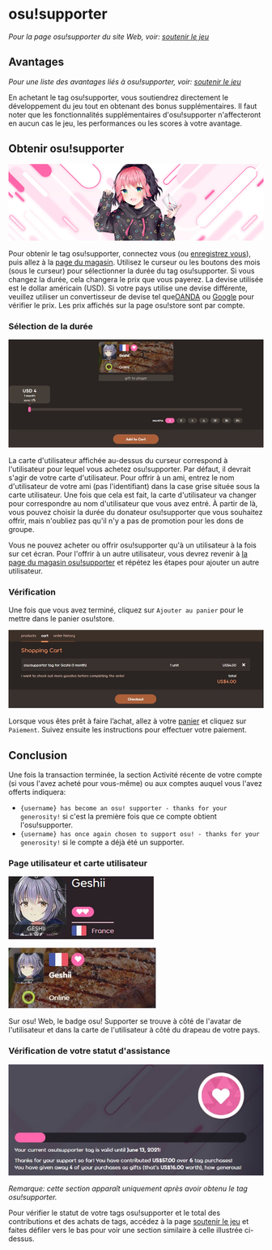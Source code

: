 # osu!supporter

*Pour la page osu!supporter du site Web, voir: [soutenir le jeu](https://osu.ppy.sh/home/support)*

## Avantages

*Pour une liste des avantages liés à osu!supporter, voir: [soutenir le jeu](https://osu.ppy.sh/home/support)*

En achetant le tag osu!supporter, vous soutiendrez directement le développement du jeu tout en obtenant des bonus supplémentaires. Il faut noter que les fonctionnalités supplémentaires d'osu!supporter n'affecteront en aucun cas le jeu, les performances ou les scores à votre avantage.

## Obtenir osu!supporter

![bannière de produit osu!store](img/store-product.jpg?1 "bannière du produit osu!supporter dans osu!store")

Pour obtenir le tag osu!supporter, connectez vous (ou [enregistrez vous](/wiki/Registration)), puis allez à la [page du magasin](https://osu.ppy.sh/store/products/supporter-tag). Utilisez le curseur ou les boutons des mois (sous le curseur) pour sélectionner la durée du tag osu!supporter. Si vous changez la durée, cela changera le prix que vous payerez. La devise utilisée est le dollar américain (USD). Si votre pays utilise une devise différente, veuillez utiliser un convertisseur de devise tel que[OANDA](https://www.oanda.com/currency/converter/) ou [Google](https://www.google.com/search?q=usd+exchange+rate) pour vérifier le prix. Les prix affichés sur la page osu!store sont par compte.

### Sélection de la durée

![Acheter osu!supporter](img/selecting-duration.jpg?1 "Sélection de l'utilisateur et de la durée pour osu!supporter")

La carte d'utilisateur affichée au-dessus du curseur correspond à l'utilisateur pour lequel vous achetez osu!supporter. Par défaut, il devrait s'agir de votre carte d'utilisateur. Pour offrir à un ami, entrez le nom d'utilisateur de votre ami (pas l'identifiant) dans la case grise située sous la carte utilisateur. Une fois que cela est fait, la carte d'utilisateur va changer pour correspondre au nom d'utilisateur que vous avez entré. À partir de là, vous pouvez choisir la durée du donateur osu!supporter que vous souhaitez offrir, mais n'oubliez pas qu'il n'y a pas de promotion pour les dons de groupe.

Vous ne pouvez acheter ou offrir osu!supporter qu'à un utilisateur à la fois sur cet écran. Pour l'offrir à un autre utilisateur, vous devrez revenir à [la page du magasin osu!supporter](https://osu.ppy.sh/store/products/supporter-tag) et répétez les étapes pour ajouter un autre utilisateur.

### Vérification

Une fois que vous avez terminé, cliquez sur `Ajouter au panier` pour le mettre dans le panier osu!store.

![panier osu!store](img/shopping-cart.jpg?1 "panier osu!store avec osu!supporter pour flyte")

Lorsque vous êtes prêt à faire l’achat, allez à votre [panier](https://osu.ppy.sh/store/cart) et cliquez sur `Paiement`. Suivez ensuite les instructions pour effectuer votre paiement.

## Conclusion

Une fois la transaction terminée, la section Activité récente de votre compte (si vous l'avez acheté pour vous-même) ou aux comptes auquel vous l'avez offerts indiquera:

- `{username} has become an osu! supporter - thanks for your generosity!` si c'est la première fois que ce compte obtient l'osu!supporter.
- `{username} has once again chosen to support osu! - thanks for your generosity!` si le compte a déjà été un supporter.

### Page utilisateur et carte utilisateur

![Page utilisateur avec osu!supporter](img/userpage.jpg?1 "Page utilisateur avec osu!supporter")

![Carte utilisateur avec osu!supporter](img/usercard.png?1 "Page utilisateur avec osu!supporter")

Sur osu! Web, le badge osu! Supporter se trouve à côté de l'avatar de l'utilisateur et dans la carte de l'utilisateur à côté du drapeau de votre pays.

### Vérification de votre statut d'assistance

![Osu!supporter tag avec trois mois restants](img/status.jpg?1 "Il reste trois mois au tag osu!supporter")

*Remarque: cette section apparaît uniquement après avoir obtenu le tag osu!supporter.*

Pour vérifier le statut de votre tags osu!supporter et le total des contributions et des achats de tags, accédez à la page [soutenir le jeu](https://osu.ppy.sh/home/support) et faites défiler vers le bas pour voir une section similaire à celle illustrée ci-dessus.
